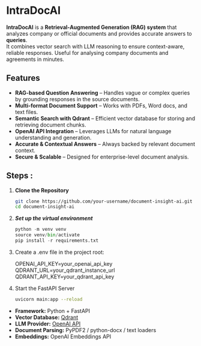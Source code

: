 # IntraDocAI 

**IntraDocAI** is a **Retrieval-Augmented Generation (RAG) system** that analyzes company or official documents and provides accurate answers to **queries**.  
It combines vector search with LLM reasoning to ensure context-aware, reliable responses. Useful for analysing company documents and agreements in minutes. 

## Features

- **RAG-based Question Answering** – Handles vague or complex queries by grounding responses in the source documents.  
- **Multi-format Document Support** – Works with PDFs, Word docs, and text files.  
- **Semantic Search with Qdrant** – Efficient vector database for storing and retrieving document chunks.  
- **OpenAI API Integration** – Leverages LLMs for natural language understanding and generation.  
- **Accurate & Contextual Answers** – Always backed by relevant document context.  
- **Secure & Scalable** – Designed for enterprise-level document analysis.

## Steps : 
1. **Clone the Repository**
   ```bash
   git clone https://github.com/your-username/document-insight-ai.git
   cd document-insight-ai
   ``` 
2. ***Set up the virtual environment***
   ``` python 
   python -m venv venv
   source venv/bin/activate
   pip install -r requirements.txt
   ```
3. Create a .env file in the project root:

      OPENAI_API_KEY=your_openai_api_key
      QDRANT_URL=your_qdrant_instance_url
      QDRANT_API_KEY=your_qdrant_api_key

4. Start the FastAPI Server

   ``` bash
   uvicorn main:app --reload
   ```



- **Framework:** Python + FastAPI  
- **Vector Database:** [Qdrant](https://qdrant.tech/)  
- **LLM Provider:** [OpenAI API](https://platform.openai.com/)  
- **Document Parsing:** PyPDF2 / python-docx / text loaders  
- **Embeddings:** OpenAI Embeddings API  

